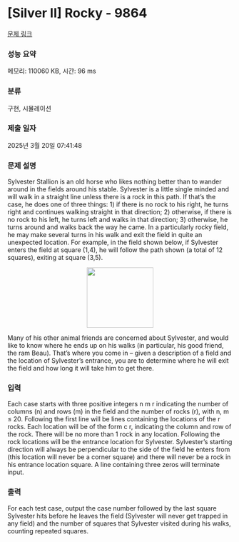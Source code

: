 # [Silver II] Rocky - 9864 

[문제 링크](https://www.acmicpc.net/problem/9864) 

### 성능 요약

메모리: 110060 KB, 시간: 96 ms

### 분류

구현, 시뮬레이션

### 제출 일자

2025년 3월 20일 07:41:48

### 문제 설명

<p>Sylvester Stallion is an old horse who likes nothing better than to wander around in the fields around his stable. Sylvester is a little single minded and will walk in a straight line unless there is a rock in this path. If that’s the case, he does one of three things: 1) if there is no rock to his right, he turns right and continues walking straight in that direction; 2) otherwise, if there is no rock to his left, he turns left and walks in that direction; 3) otherwise, he turns around and walks back the way he came. In a particularly rocky field, he may make several turns in his walk and exit the field in quite an unexpected location. For example, in the field shown below, if Sylvester enters the field at square (1,4), he will follow the path shown (a total of 12 squares), exiting at square (3,5).</p>

<p style="text-align: center;"><img alt="" src="https://www.acmicpc.net/upload/images2/rocky.png" style="height:135px; width:149px"></p>

<p>Many of his other animal friends are concerned about Sylvester, and would like to know where he ends up on his walks (in particular, his good friend, the ram Beau). That’s where you come in – given a description of a field and the location of Sylvester’s entrance, you are to determine where he will exit the field and how long it will take him to get there.</p>

### 입력 

 <p>Each case starts with three positive integers n m r indicating the number of columns (n) and rows (m) in the field and the number of rocks (r), with n, m ≤ 20. Following the first line will be lines containing the locations of the r rocks. Each location will be of the form c r, indicating the column and row of the rock. There will be no more than 1 rock in any location. Following the rock locations will be the entrance location for Sylvester. Sylvester’s starting direction will always be perpendicular to the side of the field he enters from (this location will never be a corner square) and there will never be a rock in his entrance location square. A line containing three zeros will terminate input.</p>

### 출력 

 <p>For each test case, output the case number followed by the last square Sylvester hits before he leaves the field (Sylvester will never get trapped in any field) and the number of squares that Sylvester visited during his walks, counting repeated squares.</p>

